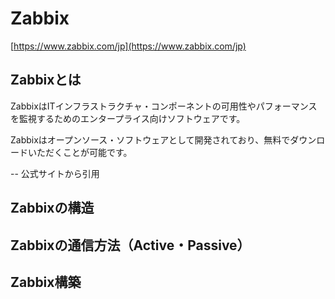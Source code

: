 # Zabbix
[https://www.zabbix.com/jp](https://www.zabbix.com/jp)

## Zabbixとは
ZabbixはITインフラストラクチャ・コンポーネントの可用性やパフォーマンスを監視するためのエンタープライス向けソフトウェアです。  

Zabbixはオープンソース・ソフトウェアとして開発されており、無料でダウンロードいただくことが可能です。  

-- 公式サイトから引用

## Zabbixの構造

## Zabbixの通信方法（Active・Passive）

## Zabbix構築

